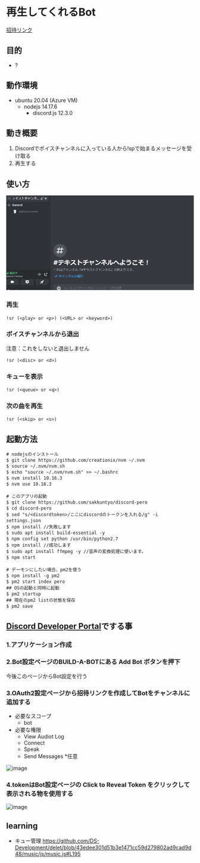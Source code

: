 # 再生してくれるBot

[招待リンク](https://discord.com/api/oauth2/authorize?client_id=889584860308570113&permissions=3147904&scope=bot)

## 目的

- ?

## 動作環境

- ubuntu 20.04 (Azure VM)
  - nodejs 14.17.6
    - discord.js 12.3.0

## 動き概要

1. Discordでボイスチャンネルに入っている人から!spで始まるメッセージを受け取る
2. 再生する

## 使い方

![](./howtouse.gif)

### 再生

```
!sr (<play> or <p>) (<URL> or <keyword>)
```

### ボイスチャンネルから退出

注意：これをしないと退出しません

```
!sr (<disc> or <d>)
```

### キューを表示

```
!sr (<queue> or <q>)
``` 

### 次の曲を再生

```
!sr (<skip> or <s>)
```

## 起動方法

```
# nodejsのインストール
$ git clone https://github.com/creationix/nvm ~/.nvm
$ source ~/.nvm/nvm.sh
$ echo "source ~/.nvm/nvm.sh" >> ~/.bashrc
$ nvm install 10.16.3
$ nvm use 10.16.3

# このアプリの起動
$ git clone https://github.com/sakkuntyo/discord-pero
$ cd discord-pero
$ sed "s/<discordtoken>/ここにdiscordのトークンを入れる/g" -i settings.json
$ npm install //失敗します
$ sudo apt install build-essential -y
$ npm config set python /usr/bin/python2.7
$ npm install //成功します
$ sudo apt install ffmpeg -y //音声の変換処理に使います。
$ npm start

# デーモンにしたい場合、pm2を使う
$ npm install -g pm2
$ pm2 start index pero
## OSの起動と同時に起動
$ pm2 startup
## 現在のpm2 listの状態を保存
$ pm2 save
```

## [Discord Developer Portal](https://discordapp.com/developers/)でする事

### 1.アプリケーション作成

### 2.Bot設定ページのBUILD-A-BOTにある Add Bot ボタンを押下

今後このページからBot設定を行う

### 3.OAuth2設定ページから招待リンクを作成してBotをチャンネルに追加する

- 必要なスコープ
  - bot
- 必要な権限
  - View Audiot Log
  - Connect
  - Speak
  - Send Messages *任意
  
![image](https://user-images.githubusercontent.com/20591351/85919186-1a15b900-b8a4-11ea-9912-d309c18672c6.png)

### 4.tokenはBot設定ページの Click to Reveal Token をクリックして表示される物を使用する

![image](https://user-images.githubusercontent.com/20591351/85919131-880db080-b8a3-11ea-8a26-79aa1eaf35ad.png)


## learning

- キュー管理
https://github.com/DS-Development/delet/blob/43edee301d51b3e1471cc59d279802ad9cad9d48/music/js/music.js#L195
